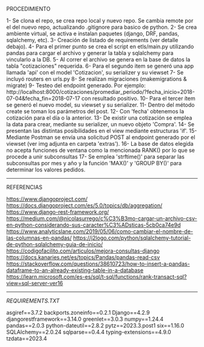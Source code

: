 PROCEDIMIENTO

1- Se clona el repo, se crea repo local y nuevo repo. Se cambia remote por el del nuevo repo, actualizando .gitignore para basico de python.
2- Se crea ambiente virtual, se activa e instalan paquetes (django, DRF, pandas, sqlalchemy, etc).
3- Creación de listado de requirements (ver detalle debajo).
4- Para el primer punto se crea el script en etls/main.py utilizando pandas para cargar el archivo y generar la tabla y sqlalchemy para vincularlo a la DB.
5- Al correr el archivo se genera en la base de datos la tabla "cotizaciones" requerida.
6- Para el segundo item se generó una app llamada 'api' con el model 'Cotizacion', su serializer y su viewset
7- Se incluyó routers en urls.py
8- Se realizan migraciones (makemigrations & migrate)
9- Testeo del endpoint generado. Por ejemplo: http://localhost:8000/cotizaciones/promediar_periodo/?fecha_inicio=2018-07-04&fecha_fin=2018-07-17          con resultado positivo.
10- Para el tercer ítem se generó el nuevo model, su viewset y su serializer.
11- Dentro del método create se toman los parámetros del post.
12- Con 'fecha' obtenemos la cotización para el día o la anterior.
13- De existir una cotización se emplea la data para crear, mediante su serializer, un nuevo objeto 'Compra'.
14- Se presentan las distintas posibilidades en el view mediante estructuras 'if'.
15- Mediante Postman se envía una solicitud POST al endpoint generado por el viewset (ver img adjunta en carpeta 'extras').
16- La base de datos elegida no acepta funciones de ventana como la mencionada RANK() por lo que se procede a unir subconsultas
17- Se emplea 'strftime()' para separar las subconsultas por mes y año y la función 'MAX()' y 'GROUP BY()' para determinar los valores pedidos.



-------------------------------------------------
REFERENCIAS

https://www.djangoproject.com/
https://docs.djangoproject.com/es/5.0/topics/db/aggregation/
https://www.django-rest-framework.org/
https://medium.com/@nicolasurrego/c%C3%B3mo-cargar-un-archivo-csv-en-python-considerando-sus-caracter%C3%ADsticas-5cb0ca74e9d
https://www.analyticslane.com/2019/05/06/como-cambiar-el-nombre-de-las-columnas-en-pandas/
https://j2logo.com/python/sqlalchemy-tutorial-de-python-sqlalchemy-guia-de-inicio/
https://codigofacilito.com/articulos/mejora-consultas-django
https://docs.kanaries.net/es/topics/Pandas/pandas-read-csv
https://stackoverflow.com/questions/38610723/how-to-insert-a-pandas-dataframe-to-an-already-existing-table-in-a-database
https://learn.microsoft.com/es-es/sql/t-sql/functions/rank-transact-sql?view=sql-server-ver16

-------------------------------------------------
*REQUIREMENTS.TXT*

asgiref==3.7.2
backports.zoneinfo==0.2.1
Django==4.2.9
djangorestframework==3.14.0
greenlet==3.0.3
numpy==1.24.4
pandas==2.0.3
python-dateutil==2.8.2
pytz==2023.3.post1
six==1.16.0
SQLAlchemy==2.0.24
sqlparse==0.4.4
typing-extensions==4.9.0
tzdata==2023.4
